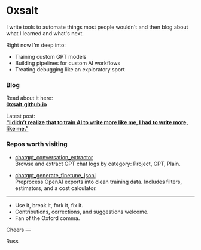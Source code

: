 # 0xsalt

I write tools to automate things most people wouldn't and then blog about what I learned and what's next.

Right now I’m deep into:
- Training custom GPT models
- Building pipelines for custom AI workflows
- Treating debugging like an exploratory sport

### Blog
Read about it here:  
[**0xsalt.github.io**](https://0xsalt.github.io)

Latest post:  
[**“I didn’t realize that to train AI to write more like me, I had to write more, like me.”**](https://0xsalt.github.io/posts/train_gpt_to_write)

### Repos worth visiting

- [chatgpt_conversation_extractor](https://github.com/0xsalt/chatgpt_conversation_extractor)  
  Browse and extract GPT chat logs by category: Project, GPT, Plain.

- [chatgpt_generate_finetune_jsonl](https://github.com/0xsalt/chatgpt_generate_finetune_jsonl)  
  Preprocess OpenAI exports into clean training data. Includes filters, estimators, and a cost calculator.

---

- Use it, break it, fork it, fix it. 
- Contributions, corrections, and suggestions welcome.
- Fan of the Oxford comma. 

Cheers —  

Russ
